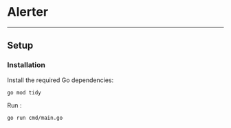 # Alerter
------------
## Setup
### Installation

Install the required Go dependencies:
```
go mod tidy
```

Run :
```
go run cmd/main.go
```
